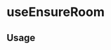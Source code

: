 <!--
!!!! Autogenerated File !!!!
This file was created by @livekit/components-docs-gen and should not be changed manually.
The contents of this file can be replaced at any time which would lead to the loss of all manual changes.
-->

# useEnsureRoom

## Usage

<!--USAGE_INSERT_MARKER->


## Props

| Name | Type | Default | Description |
| --- | --- | --- | --- |
| state | `ConnectionState` |  |  |
| participants | `Map<string, RemoteParticipant>` |  | map of sid: [[RemoteParticipant]] |
| activeSpeakers | `Participant[]` |  | list of participants that are actively speaking. when this changes a [[RoomEvent.ActiveSpeakersChanged]] event is fired |
| engine | `RTCEngine` |  | @internal |
| sid | `string` |  | server assigned unique room id |
| name | `string` |  | user assigned name, derived from JWT token |
| localParticipant | `LocalParticipant` |  | the current participant |
| metadata | `string \| undefined` |  | room metadata |
| options | `InternalRoomOptions` |  | options of room |
| prepareConnection | `(url: string) => Promise<void>` |  | prepares the connection to the livekit server by sending a HEAD request in order to 1. speed up DNS resolution 2. speed up TLS setup on the actual connection request throws an error if server is not reachable after the request timeout @experimental |
| connect | `(url: string, token: string, opts?: RoomConnectOptions \| undefined) => Promise<void>` |  |  |
| disconnect | `(stopTracks?: boolean \| undefined) => Promise<void>` |  | disconnects the room, emits [[RoomEvent.Disconnected]] |
| getParticipantByIdentity | `(identity: string) => Participant \| undefined` |  | retrieves a participant by identity @param identity @returns |
| isRecording | `boolean` |  | if the current room has a participant with `recorder: true` in its JWT grant |
| simulateScenario | `(scenario: string) => Promise<void>` |  | @internal for testing |
| startAudio | `() => Promise<void>` |  | Browsers have different policies regarding audio playback. Most requiring some form of user interaction (click/tap/etc). In those cases, audio will be silent until a click/tap triggering one of the following - `startAudio` - `getUserMedia` |
| canPlaybackAudio | `boolean` |  | Returns true if audio playback is enabled |
| getActiveAudioOutputDevice | `() => string` |  | Returns the active audio output device used in this room.  Note: to get the active `audioinput` or `videoinput` use [[LocalTrack.getDeviceId()]] @return the previously successfully set audio output device ID or an empty string if the default device is used. |
| switchActiveDevice | `(kind: MediaDeviceKind, deviceId: string, exact?: boolean \| undefined) => Promise<void>` |  | Switches all active devices used in this room to the given device.  Note: setting AudioOutput is not supported on some browsers. See [setSinkId](https://developer.mozilla.org/en-US/docs/Web/API/HTMLMediaElement/setSinkId#browser_compatibility) @param kind use `videoinput` for camera track, `audioinput` for microphone track, `audiooutput` to set speaker for all incoming audio tracks @param deviceId |
| simulateParticipants | `(options: SimulationOptions) => Promise<void>` |  | Allows to populate a room with simulated participants. No actual connection to a server will be established, all state is @experimental |
| emit | `<E extends keyof RoomEventCallbacks>(event: E, ...args: Parameters<RoomEventCallbacks[E]>) => boolean` |  |  |

